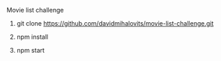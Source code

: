 Movie list challenge

1. git clone https://github.com/davidmihalovits/movie-list-challenge.git

2. npm install

3. npm start
